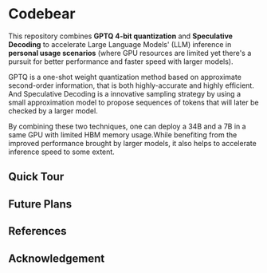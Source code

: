 # Codebear
This repository combines **GPTQ 4-bit quantization** and **Speculative Decoding** to accelerate Large Language Models' (LLM) inference in **personal usage scenarios**  (where GPU resources are limited yet there's a pursuit for better performance and faster speed with larger models).

GPTQ is a one-shot weight quantization method based on approximate second-order information, that is both highly-accurate and highly efficient. And Speculative Decoding is a innovative sampling strategy by using a small approximation model to propose sequences of tokens that will later be checked by a larger model. 

By combining these two techniques, one can deploy a 34B and a 7B in a same GPU with limited HBM memory usage.While benefiting from the improved performance brought by larger models, it also helps to accelerate inference speed to some extent.



<!-- # Update  -->

## Quick Tour

## Future Plans

## References

## Acknowledgement